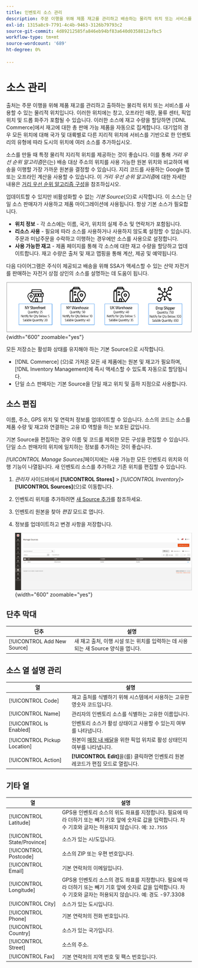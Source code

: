 ```yaml
---
title: 인벤토리 소스 관리
description: 주문 이행을 위해 제품 재고를 관리하고 배송하는 물리적 위치 또는 서비스를 사용할 수 있는 위치를 소스 및 정의하는 방법에 대해 알아봅니다.
exl-id: 1315a8c9-7791-4c4b-9463-3126b79793c2
source-git-commit: 4d89212585fa846eb94bf83a640d0358812afbc5
workflow-type: tm+mt
source-wordcount: '689'
ht-degree: 0%

---
```


# 소스 관리

출처는 주문 이행을 위해 제품 재고를 관리하고 출하하는 물리적 위치 또는 서비스를 사용할 수 있는 물리적 위치입니다. 이러한 위치에는 창고, 오프라인 매장, 물류 센터, 픽업 위치 및 드롭 화주가 포함될 수 있습니다. 이러한 소스에 재고 수량을 할당하면 [!DNL Commerce]에서 재고에 대한 총 판매 가능 제품을 자동으로 집계합니다. 대기업의 경우 모든 위치에 대해 국가 및 대륙별로 다른 지리적 위치에 서비스를 기반으로 한 인벤토리의 유형에 따라 도시의 위치에 여러 소스를 추가하십시오.

소스를 만들 때 특정 물리적 지리적 위치를 제공하는 것이 좋습니다. 이를 통해 _거리 우선 순위 알고리즘_&#x200B;은(는) 배송 대상 주소의 위치를 사용 가능한 원본 위치와 비교하여 배송을 이행할 가장 가까운 원본을 결정할 수 있습니다. 지리 코드를 사용하는 Google 맵 또는 오프라인 계산을 사용할 수 있습니다. 이 _거리 우선 순위 알고리즘_&#x200B;에 대한 자세한 내용은 [거리 우선 순위 알고리즘 구성](distance-priority-algorithm.md)을 참조하십시오.

업데이트할 수 있지만 비활성화할 수 없는 _기본 Source_(으)로 시작합니다. 이 소스는 단일 소스 판매자가 사용하고 제품 마이그레이션에 사용됩니다. 항상 기본 소스가 필요합니다.

- **위치 정보** - 각 소스에는 이름, 국가, 위치의 실제 주소 및 연락처가 포함됩니다.
- **리소스 사용** - 필요에 따라 소스를 사용하거나 사용하지 않도록 설정할 수 있습니다. 주문과 미납주문을 수락하고 이행하는 경우에만 소스를 사용으로 설정합니다.
- **사용 가능한 재고** - 제품 페이지를 통해 각 소스에 대한 재고 수량을 할당하고 업데이트합니다. 재고 수량은 출처 및 재고 맵핑을 통해 계산, 제공 및 예약됩니다.

다음 다이어그램은 주식이 제공되고 배송을 위해 SSA가 액세스할 수 있는 산악 자전거를 판매하는 자전거 상점 상인의 소스를 설명하는 데 도움이 됩니다.

![소스 다이어그램의 예](assets/diagram-sources.png){width="600" zoomable="yes"}

모든 저장소는 활성화 상태를 유지해야 하는 기본 Source으로 시작합니다.

- [!DNL Commerce] (으)로 가져온 모든 새 제품에는 원본 및 재고가 필요하며, [!DNL Inventory Management]에 즉시 액세스할 수 있도록 자동으로 할당됩니다.
- 단일 소스 판매자는 기본 Source을 단일 재고 위치 및 출하 지점으로 사용합니다.

## 소스 편집

이름, 주소, GPS 위치 및 연락처 정보를 업데이트할 수 있습니다. 소스의 코드는 소스를 제품 수량 및 재고와 연결하는 고유 ID 역할을 하는 보호된 값입니다.

기본 Source을 편집하는 경우 이름 및 코드를 제외한 모든 구성을 편집할 수 있습니다. 단일 소스 판매자의 위치에 일치하는 정보를 추가하는 것이 좋습니다.

_[!UICONTROL Manage Sources]_&#x200B;페이지에는 사용 가능한 모든 인벤토리 위치와 이행 기능이 나열됩니다. 새 인벤토리 소스를 추가하고 기존 위치를 편집할 수 있습니다.

1. _관리자_ 사이드바에서 **[!UICONTROL Stores]** > _[!UICONTROL Inventory]_>**[!UICONTROL Sources]**(으)로 이동합니다.

1. 인벤토리 위치를 추가하려면 [새 Source 추가](sources-add.md)를 참조하세요.

1. 인벤토리 원본을 찾아 _편집_ 모드로 엽니다.

1. 정보를 업데이트하고 변경 사항을 저장합니다.

   ![소스 관리](assets/inventory-sources.png){width="600" zoomable="yes"}

## 단추 막대

| 단추 | 설명 |
|--|--|
| [!UICONTROL Add New Source] | 새 재고 출처, 이행 시설 또는 위치를 입력하는 데 사용되는 새 Source 양식을 엽니다. |

## 소스 열 설명 관리

| 열 | 설명 |
|--|--|
| [!UICONTROL Code] | 재고 출처를 식별하기 위해 시스템에서 사용하는 고유한 영숫자 코드입니다. |
| [!UICONTROL Name] | 관리자의 인벤토리 소스를 식별하는 고유한 이름입니다. |
| [!UICONTROL Is Enabled] | 인벤토리 소스가 활성 상태이고 사용할 수 있는지 여부를 나타냅니다. |
| [!UICONTROL Pickup Location] | 원본이 [매장 내 배달](../stores-purchase/shipping-in-store-delivery.md)을 위한 픽업 위치로 활성 상태인지 여부를 나타냅니다. |
| [!UICONTROL Action] | **[!UICONTROL Edit]**&#x200B;을(를) 클릭하면 인벤토리 원본 레코드가 편집 모드로 열립니다. |

## 기타 열

| 열 | 설명 |
|--- |--- |
| [!UICONTROL Latitude] | GPS용 인벤토리 소스의 위도 좌표를 지정합니다. 필요에 따라 더하기 또는 빼기 기호 앞에 숫자로 값을 입력합니다. 차수 기호와 글자는 허용되지 않습니다. 예: `32.7555` |
| [!UICONTROL State/Province] | 소스가 있는 시/도입니다. |
| [!UICONTROL Postcode] | 소스의 ZIP 또는 우편 번호입니다. |
| [!UICONTROL Email] | 기본 연락처의 이메일입니다. |
| [!UICONTROL Longitude] | GPS용 인벤토리 소스의 경도 좌표를 지정합니다. 필요에 따라 더하기 또는 빼기 기호 앞에 숫자로 값을 입력합니다. 차수 기호와 글자는 허용되지 않습니다. 예: 경도 -97.3308 |
| [!UICONTROL City] | 소스가 있는 도시입니다. |
| [!UICONTROL Phone] | 기본 연락처의 전화 번호입니다. |
| [!UICONTROL Country] | 소스가 있는 국가입니다. |
| [!UICONTROL Street] | 소스의 주소. |
| [!UICONTROL Fax] | 기본 연락처의 지역 번호 및 팩스 번호입니다. |
